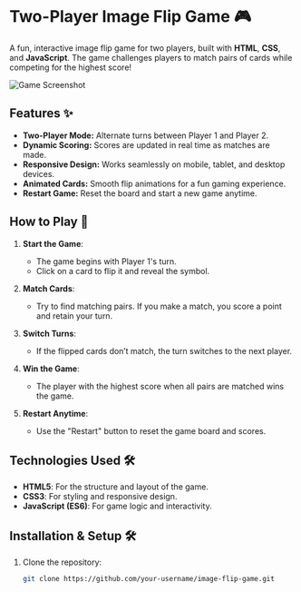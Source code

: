 # Two-Player Image Flip Game 🎮

A fun, interactive image flip game for two players, built with **HTML**, **CSS**, and **JavaScript**. The game challenges players to match pairs of cards while competing for the highest score!

![Game Screenshot](https://via.placeholder.com/800x400?text=Screenshot+Placeholder)

## Features ✨

- **Two-Player Mode:** Alternate turns between Player 1 and Player 2.
- **Dynamic Scoring:** Scores are updated in real time as matches are made.
- **Responsive Design:** Works seamlessly on mobile, tablet, and desktop devices.
- **Animated Cards:** Smooth flip animations for a fun gaming experience.
- **Restart Game:** Reset the board and start a new game anytime.

## How to Play 🚀

1. **Start the Game**:
   - The game begins with Player 1's turn.
   - Click on a card to flip it and reveal the symbol.

2. **Match Cards**:
   - Try to find matching pairs. If you make a match, you score a point and retain your turn.

3. **Switch Turns**:
   - If the flipped cards don’t match, the turn switches to the next player.

4. **Win the Game**:
   - The player with the highest score when all pairs are matched wins the game.

5. **Restart Anytime**:
   - Use the "Restart" button to reset the game board and scores.

## Technologies Used 🛠️

- **HTML5**: For the structure and layout of the game.
- **CSS3**: For styling and responsive design.
- **JavaScript (ES6)**: For game logic and interactivity.

## Installation & Setup 🛠️

1. Clone the repository:
   ```bash
   git clone https://github.com/your-username/image-flip-game.git
